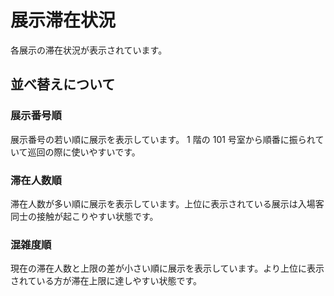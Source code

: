 # 展示滞在状況

各展示の滞在状況が表示されています。

## 並べ替えについて

### 展示番号順

展示番号の若い順に展示を表示しています。 1 階の 101 号室から順番に振られていて巡回の際に使いやすいです。

### 滞在人数順

滞在人数が多い順に展示を表示しています。上位に表示されている展示は入場客同士の接触が起こりやすい状態です。

### 混雑度順

現在の滞在人数と上限の差が小さい順に展示を表示しています。より上位に表示されている方が滞在上限に達しやすい状態です。
